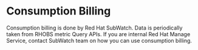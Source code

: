 # Consumption Billing

Consumption billing is done by Red Hat SubWatch. Data is periodically taken from RHOBS metric Query APIs. If you are internal Red Hat Manage Service, contact SubWatch team on how you can use consumption billing.

